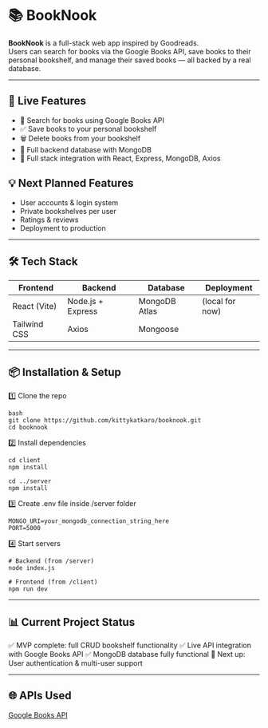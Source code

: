 # 📚 BookNook

**BookNook** is a full-stack web app inspired by Goodreads.  
Users can search for books via the Google Books API, save books to their personal bookshelf, and manage their saved books — all backed by a real database.

---

## 🚀 Live Features

- 🔎 Search for books using Google Books API
- ✅ Save books to your personal bookshelf
- 🗑 Delete books from your bookshelf
- 💾 Full backend database with MongoDB
- 🔗 Full stack integration with React, Express, MongoDB, Axios

## 💡 Next Planned Features
- User accounts & login system
- Private bookshelves per user
- Ratings & reviews
- Deployment to production
  
---

## 🛠 Tech Stack

| Frontend | Backend | Database | Deployment |
|----------|---------|----------|-------------|
| React (Vite) | Node.js + Express | MongoDB Atlas | (local for now) |
| Tailwind CSS | Axios | Mongoose |  |

---

## 📦 Installation & Setup

1️⃣ Clone the repo

```
bash
git clone https://github.com/kittykatkaro/booknook.git
cd booknook
```

2️⃣ Install dependencies

```
cd client
npm install

cd ../server
npm install
```

3️⃣ Create .env file inside /server folder
```
MONGO_URI=your_mongodb_connection_string_here
PORT=5000
```

4️⃣ Start servers

```
# Backend (from /server)
node index.js

# Frontend (from /client)
npm run dev
```

--- 

## 📊 Current Project Status
✅ MVP complete: full CRUD bookshelf functionality
✅ Live API integration with Google Books API
✅ MongoDB database fully functional
🚧 Next up: User authentication & multi-user support

---

## 🌐 APIs Used

[Google Books API](https://developers.google.com/books/docs/v1/using?hl=de)
